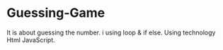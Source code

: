 # Guessing-Game
It is about guessing the number.
i  using loop & if else.
Using technology Html JavaScript.
